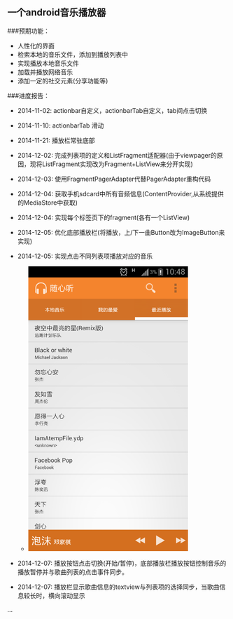 一个android音乐播放器
---
###预期功能：

- 人性化的界面
- 检索本地的音乐文件，添加到播放列表中
- 实现播放本地音乐文件
- 加载并播放网络音乐
- 添加一定的社交元素(分享功能等)

###进度报告：

- 2014-11-02: actionbar自定义，actionbarTab自定义，tab间点击切换
- 2014-11-10: actionbarTab 滑动
- 2014-11-21: 播放栏常驻底部
- 2014-12-02: 完成列表项的定义和ListFragment适配器(由于viewpager的原因，现将ListFragment实现改为Fragment+ListView来分开实现)
- 2014-12-03: 使用FragmentPagerAdapter代替PagerAdapter重构代码
- 2014-12-04: 获取手机sdcard中所有音频信息(ContentProvider,从系统提供的MediaStore中获取)
- 2014-12-04: 实现每个标签页下的fragment(各有一个ListView)
- 2014-12-05: 优化底部播放栏(将播放，上/下一曲Button改为ImageButton来实现)
- 2014-12-05: 实现点击不同列表项播放对应的音乐

    - <img src="./image/overview1.png" height="650"/>


- 2014-12-07: 播放按钮点击切换(开始/暂停)，底部播放栏播放按钮控制音乐的播放暂停并与歌曲列表的点击事件同步。
- 2014-12-07: 播放栏显示歌曲信息的textview与列表项的选择同步，当歌曲信息较长时，横向滚动显示

...
